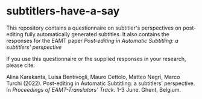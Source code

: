 # subtitlers-have-a-say

This repository contains a questionnaire on subtitler's perspectives on post-editing fully automatically generated subtitles. 
It also contains the responses for the EAMT paper _Post-editing in Automatic Subtitling: a subtitlers’ perspective_


If you use this questionnaire or the supplied responses in your research, please cite:

Alina Karakanta, Luisa Bentivogli, Mauro Cettolo, Matteo Negri, Marco Turchi (2022). Post-editing in Automatic Subtitling: a subtitlers’ perspective. In _Proceedings of EAMT-Translators' Track_. 1-3 June. Ghent, Belgium.  
